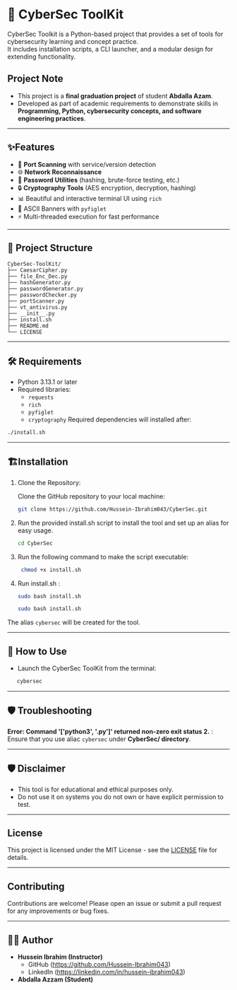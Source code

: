 # 🔐 CyberSec ToolKit
CyberSec Toolkit is a Python-based project that provides a set of tools for cybersecurity learning and concept practice.  
It includes installation scripts, a CLI launcher, and a modular design for extending functionality.

## Project Note
- This project is a **final graduation project** of student **Abdalla Azam**.  
- Developed as part of academic requirements to demonstrate skills in **Programming, Python, cybersecurity concepts, and software engineering practices**.
---

## ✨Features
- 🚀 **Port Scanning** with service/version detection  
- 🌐 **Network Reconnaissance**  
- 🔑 **Password Utilities** (hashing, brute-force testing, etc.)  
- 🔒 **Cryptography Tools** (AES encryption, decryption, hashing)  
- 📊 Beautiful and interactive terminal UI using `rich`  
- 🎨 ASCII Banners with `pyfiglet`  
- ⚡ Multi-threaded execution for fast performance

---
## 📂 Project Structure 
```
CyberSec-ToolKit/
├── CaesarCipher.py 
├── file_Enc_Dec.py 
├── hashGenerator.py
├── passwordGenerator.py
├── passwordChecker.py
├── portScanner.py
├── vt_antivirus.py
├── __init__.py
├── install.sh 
├── README.md
└── LICENSE 
```
---
  
## 🛠️ Requirements
- Python 3.13.1 or later
- Required libraries:
  - `requests`
  - `rich`
  - `pyfiglet`
  - `cryptography`
Required dependencies will installed after:
```bash
./install.sh
```

---

## 🏗️Installation

1. Clone the Repository:

   Clone the GitHub repository to your local machine:

   ```bash
   git clone https://github.com/Hussein-Ibrahim043/CyberSec.git

2. Run the provided install.sh script to install the tool and set up an alias for easy usage.
   ```bash
   cd CyberSec
   ```
3. Run the following command to make the script executable:
   ```bash
    chmod +x install.sh
    ```
5.  Run install.sh :
    ```bash
    sudo bash install.sh
    ```
   
    ```bash
    sudo bash install.sh
    ```
   
The alias `cybersec` will be created for the tool.

---

## 🚀 How to Use
   - Launch the CyberSec ToolKit from the terminal:
```bash
   cybersec
```
     
        
---

## 🛡️ Troubleshooting

**Error: Command '['python3', '.py']' returned non-zero exit status 2.** : Ensure that you use aliac `cybersec` under **CyberSec/ directory**.

---
## 🛡️ Disclaimer
- This tool is for educational and ethical purposes only.
- Do not use it on systems you do not own or have explicit permission to test.

---

## License

This project is licensed under the MIT License - see the [LICENSE](LICENSE) file for details.

---

## Contributing

Contributions are welcome! Please open an issue or submit a pull request for any improvements or bug fixes.

---

## 👨‍💻 Author
- **Hussein Ibrahim (Instructor)**
  - GitHub (https://github.com/Hussein-Ibrahim043)
  - LinkedIn (https://linkedin.com/in/hussein-ibrahim043)
- **Abdalla Azzam (Student)**
